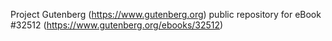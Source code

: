 Project Gutenberg (https://www.gutenberg.org) public repository for eBook #32512 (https://www.gutenberg.org/ebooks/32512)
